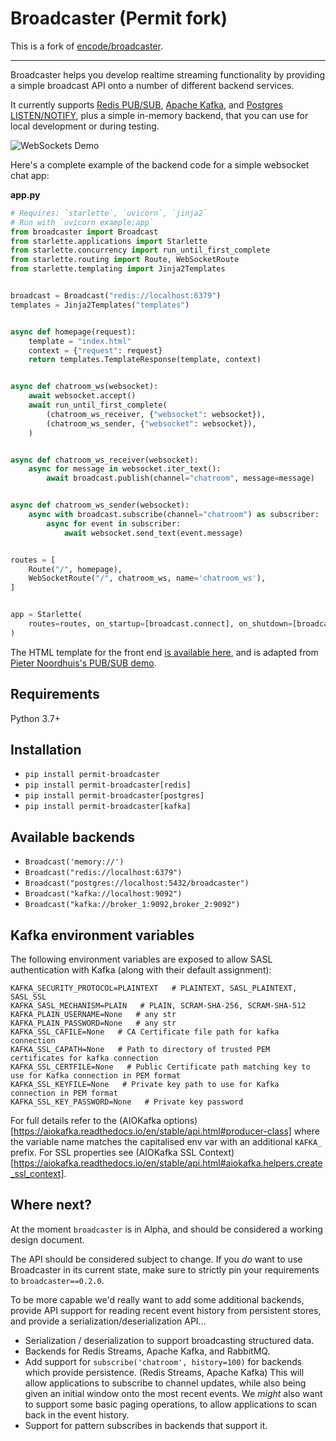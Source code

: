 # Broadcaster (Permit fork)

This is a fork of [encode/broadcaster](https://github.com/encode/broadcaster).

----

Broadcaster helps you develop realtime streaming functionality by providing
a simple broadcast API onto a number of different backend services.

It currently supports [Redis PUB/SUB](https://redis.io/topics/pubsub), [Apache Kafka](https://kafka.apache.org/), and [Postgres LISTEN/NOTIFY](https://www.postgresql.org/docs/current/sql-notify.html), plus a simple in-memory backend, that you can use for local development or during testing.

<img src="https://raw.githubusercontent.com/encode/broadcaster/master/docs/demo.gif" alt='WebSockets Demo'>

Here's a complete example of the backend code for a simple websocket chat app:

**app.py**

```python
# Requires: `starlette`, `uvicorn`, `jinja2`
# Run with `uvicorn example:app`
from broadcaster import Broadcast
from starlette.applications import Starlette
from starlette.concurrency import run_until_first_complete
from starlette.routing import Route, WebSocketRoute
from starlette.templating import Jinja2Templates


broadcast = Broadcast("redis://localhost:6379")
templates = Jinja2Templates("templates")


async def homepage(request):
    template = "index.html"
    context = {"request": request}
    return templates.TemplateResponse(template, context)


async def chatroom_ws(websocket):
    await websocket.accept()
    await run_until_first_complete(
        (chatroom_ws_receiver, {"websocket": websocket}),
        (chatroom_ws_sender, {"websocket": websocket}),
    )


async def chatroom_ws_receiver(websocket):
    async for message in websocket.iter_text():
        await broadcast.publish(channel="chatroom", message=message)


async def chatroom_ws_sender(websocket):
    async with broadcast.subscribe(channel="chatroom") as subscriber:
        async for event in subscriber:
            await websocket.send_text(event.message)


routes = [
    Route("/", homepage),
    WebSocketRoute("/", chatroom_ws, name='chatroom_ws'),
]


app = Starlette(
    routes=routes, on_startup=[broadcast.connect], on_shutdown=[broadcast.disconnect],
)
```

The HTML template for the front end [is available here](https://github.com/encode/broadcaster/blob/master/example/templates/index.html), and is adapted from [Pieter Noordhuis's PUB/SUB demo](https://gist.github.com/pietern/348262).

## Requirements

Python 3.7+

## Installation

* `pip install permit-broadcaster`
* `pip install permit-broadcaster[redis]`
* `pip install permit-broadcaster[postgres]`
* `pip install permit-broadcaster[kafka]`

## Available backends

* `Broadcast('memory://')`
* `Broadcast("redis://localhost:6379")`
* `Broadcast("postgres://localhost:5432/broadcaster")`
* `Broadcast("kafka://localhost:9092")`
* `Broadcast("kafka://broker_1:9092,broker_2:9092")`

## Kafka environment variables

The following environment variables are exposed to allow SASL authentication with Kafka (along with their default assignment):

```
KAFKA_SECURITY_PROTOCOL=PLAINTEXT   # PLAINTEXT, SASL_PLAINTEXT, SASL_SSL
KAFKA_SASL_MECHANISM=PLAIN   # PLAIN, SCRAM-SHA-256, SCRAM-SHA-512
KAFKA_PLAIN_USERNAME=None   # any str
KAFKA_PLAIN_PASSWORD=None   # any str
KAFKA_SSL_CAFILE=None   # CA Certificate file path for kafka connection
KAFKA_SSL_CAPATH=None   # Path to directory of trusted PEM certificates for kafka connection
KAFKA_SSL_CERTFILE=None   # Public Certificate path matching key to use for Kafka connection in PEM format
KAFKA_SSL_KEYFILE=None   # Private key path to use for Kafka connection in PEM format
KAFKA_SSL_KEY_PASSWORD=None   # Private key password
```

For full details refer to the (AIOKafka options)[https://aiokafka.readthedocs.io/en/stable/api.html#producer-class] where the variable name matches the capitalised env var with an additional `KAFKA_` prefix.
For SSL properties see (AIOKafka SSL Context)[https://aiokafka.readthedocs.io/en/stable/api.html#aiokafka.helpers.create_ssl_context].

## Where next?

At the moment `broadcaster` is in Alpha, and should be considered a working design document.

The API should be considered subject to change. If you *do* want to use Broadcaster in its current
state, make sure to strictly pin your requirements to `broadcaster==0.2.0`.

To be more capable we'd really want to add some additional backends, provide API support for reading recent event history from persistent stores, and provide a serialization/deserialization API...

* Serialization / deserialization to support broadcasting structured data.
* Backends for Redis Streams, Apache Kafka, and RabbitMQ.
* Add support for `subscribe('chatroom', history=100)` for backends which provide persistence. (Redis Streams, Apache Kafka) This will allow applications to subscribe to channel updates, while also being given an initial window onto the most recent events. We *might* also want to support some basic paging operations, to allow applications to scan back in the event history.
* Support for pattern subscribes in backends that support it.
